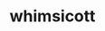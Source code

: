 ---
id: 547
title: whimsicott
types: [grass,fairy]
image: https://raw.githubusercontent.com/PokeAPI/sprites/master/sprites/pokemon/547.png
---